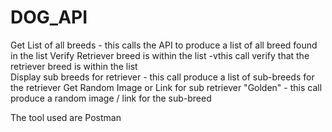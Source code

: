 # DOG_API
Get List of all breeds - this calls the API to produce a list of all breed found in the list
Verify Retriever breed is within the list -vthis call verify that the retriever breed is within the list  
Display sub breeds for retriever - this call produce a list of sub-breeds for the retriever
Get Random Image or Link for sub retriever "Golden" - this call produce a random image / link for the sub-breed

The tool used are Postman
